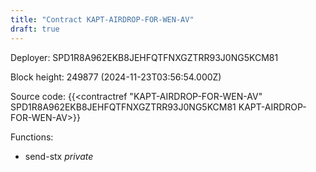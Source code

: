 ```yaml
---
title: "Contract KAPT-AIRDROP-FOR-WEN-AV"
draft: true
---
```

Deployer: SPD1R8A962EKB8JEHFQTFNXGZTRR93J0NG5KCM81


 



Block height: 249877 (2024-11-23T03:56:54.000Z)

Source code: {{<contractref "KAPT-AIRDROP-FOR-WEN-AV" SPD1R8A962EKB8JEHFQTFNXGZTRR93J0NG5KCM81 KAPT-AIRDROP-FOR-WEN-AV>}}

Functions:

* send-stx _private_
